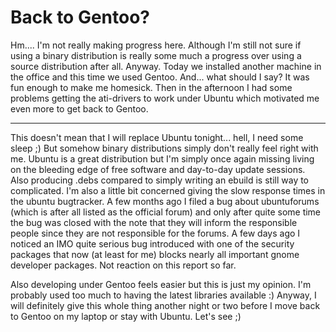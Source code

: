 # Back to Gentoo?

Hm.... I'm not really making progress here. Although I'm still not sure if using a binary distribution is really some much a progress over using a source distribution after all. Anyway. Today we installed another machine in the office and this time we used Gentoo. And... what should I say? It was fun enough to make me homesick. Then in the afternoon I had some problems getting the ati-drivers to work under Ubuntu which motivated me even more to get back to Gentoo.

-------------------------------



This doesn't mean that I will replace Ubuntu tonight... hell, I need some sleep ;) But somehow binary distributions simply don't really feel right with me. Ubuntu is a great distribution but I'm simply once again missing living on the bleeding edge of free software and day-to-day update sessions. Also producing .debs compared to simply writing an ebuild is still way to complicated. I'm also a little bit concerned giving the slow response times in the ubuntu bugtracker. A few months ago I filed a bug about ubuntuforums (which is after all listed as the official forum) and only after quite some time the bug was closed with the note that they will inform the responsible people since they are not responsible for the forums. A few days ago I noticed an IMO quite serious bug introduced with one of the security packages that now (at least for me) blocks nearly all important gnome developer packages. Not reaction on this report so far.



Also developing under Gentoo feels easier but this is just my opinion. I'm probably used too much to having the latest libraries available :)  Anyway, I will definitely give this whole thing another night or two before I move back to Gentoo on my laptop or stay with Ubuntu. Let's see ;)